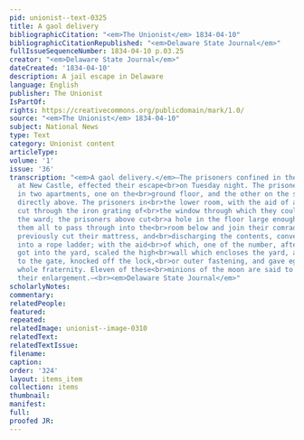```yaml
---
pid: unionist--text-0325
title: A gaol delivery
bibliographicCitation: "<em>The Unionist</em> 1834-04-10"
bibliographicCitationRepublished: "<em>Delaware State Journal</em>"
fullIssueSequenceNumber: 1834-04-10 p.03.25
creator: "<em>Delaware State Journal</em>"
dateCreated: '1834-04-10'
description: A jail escape in Delaware
language: English
publisher: The Unionist
IsPartOf: 
rights: https://creativecommons.org/publicdomain/mark/1.0/
source: "<em>The Unionist</em> 1834-04-10"
subject: National News
type: Text
category: Unionist content
articleType: 
volume: '1'
issue: '36'
transcription: "<em>A gaol delivery.</em>—The prisoners confined in the county gaol
  at New Castle, effected their escape<br>on Tuesday night. The prisoners were confined
  in two apartments, one on the<br>ground floor, and the other on the second story
  directly above. The prisoners in<br>the lower room, with the aid of a file or saw,
  cut through the iron grating of<br>the window through which they could pass into
  the ward; the prisoners above cut<br>a hole in the floor large enough to enable
  them all to pass through into the<br>room below and join their comrades. They had
  previously cut their mattress, and<br>discharging the contents, converted the ticking
  into a rope ladder; with the aid<br>of which, one of the number, after they had
  got into the yard, scaled the high<br>wall which encloses the yard, and going round
  to the gate, knocked off the lock,<br>or outer fastening, and gave egress to the
  whole fraternity. Eleven of these<br>minions of the moon are said to have effected
  their enlargement.—<br><em>Delaware State Journal</em>"
scholarlyNotes: 
commentary: 
relatedPeople: 
featured: 
repeated: 
relatedImage: unionist--image-0310
relatedText: 
relatedTextIssue: 
filename: 
caption: 
order: '324'
layout: items_item
collection: items
thumbnail: 
manifest: 
full: 
proofed JR: 
---
```

